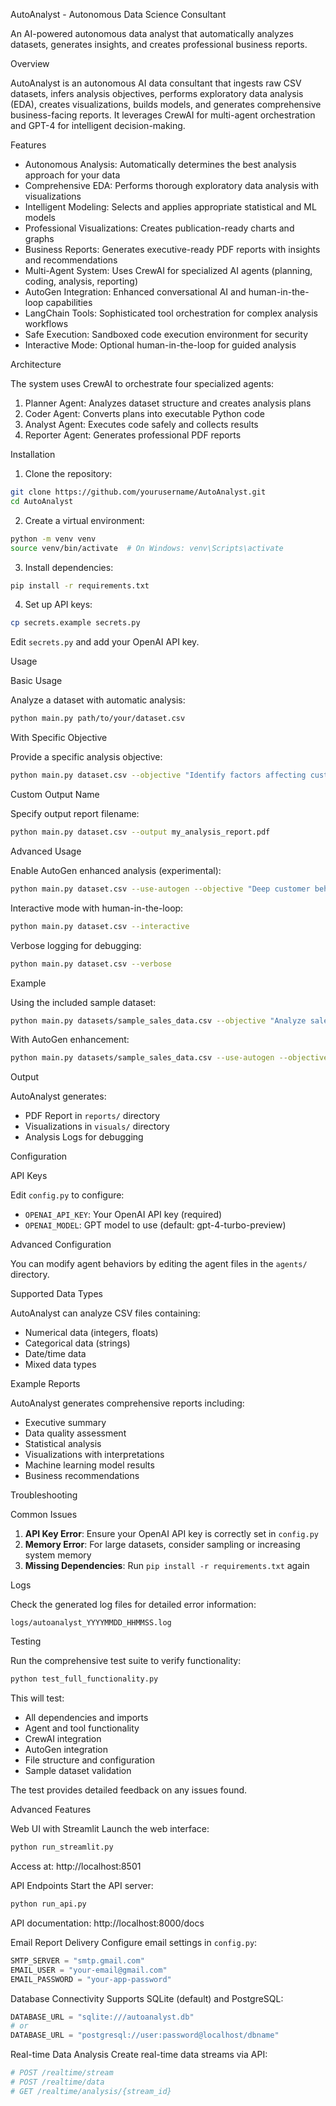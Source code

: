 AutoAnalyst - Autonomous Data Science Consultant

An AI-powered autonomous data analyst that automatically analyzes datasets, generates insights, and creates professional business reports.

Overview

AutoAnalyst is an autonomous AI data consultant that ingests raw CSV datasets, infers analysis objectives, performs exploratory data analysis (EDA), creates visualizations, builds models, and generates comprehensive business-facing reports. It leverages CrewAI for multi-agent orchestration and GPT-4 for intelligent decision-making.

Features

- Autonomous Analysis: Automatically determines the best analysis approach for your data
- Comprehensive EDA: Performs thorough exploratory data analysis with visualizations
- Intelligent Modeling: Selects and applies appropriate statistical and ML models
- Professional Visualizations: Creates publication-ready charts and graphs
- Business Reports: Generates executive-ready PDF reports with insights and recommendations
- Multi-Agent System: Uses CrewAI for specialized AI agents (planning, coding, analysis, reporting)
- AutoGen Integration: Enhanced conversational AI and human-in-the-loop capabilities
- LangChain Tools: Sophisticated tool orchestration for complex analysis workflows
- Safe Execution: Sandboxed code execution environment for security
- Interactive Mode: Optional human-in-the-loop for guided analysis

Architecture

The system uses CrewAI to orchestrate four specialized agents:

1. Planner Agent: Analyzes dataset structure and creates analysis plans
2. Coder Agent: Converts plans into executable Python code
3. Analyst Agent: Executes code safely and collects results
4. Reporter Agent: Generates professional PDF reports

 Installation

1. Clone the repository:
```bash
git clone https://github.com/yourusername/AutoAnalyst.git
cd AutoAnalyst
```

2. Create a virtual environment:
```bash
python -m venv venv
source venv/bin/activate  # On Windows: venv\Scripts\activate
```

3. Install dependencies:
```bash
pip install -r requirements.txt
```

4. Set up API keys:
```bash
cp secrets.example secrets.py
```
Edit `secrets.py` and add your OpenAI API key.

Usage

Basic Usage

Analyze a dataset with automatic analysis:
```bash
python main.py path/to/your/dataset.csv
```

With Specific Objective

Provide a specific analysis objective:
```bash
python main.py dataset.csv --objective "Identify factors affecting customer satisfaction"
```

Custom Output Name

Specify output report filename:
```bash
python main.py dataset.csv --output my_analysis_report.pdf
```

Advanced Usage

Enable AutoGen enhanced analysis (experimental):
```bash
python main.py dataset.csv --use-autogen --objective "Deep customer behavior analysis"
```

Interactive mode with human-in-the-loop:
```bash
python main.py dataset.csv --interactive
```

Verbose logging for debugging:
```bash
python main.py dataset.csv --verbose
```

Example

Using the included sample dataset:
```bash
python main.py datasets/sample_sales_data.csv --objective "Analyze sales patterns and customer behavior"
```

With AutoGen enhancement:
```bash
python main.py datasets/sample_sales_data.csv --use-autogen --objective "Advanced sales analysis with ML"
```

Output

AutoAnalyst generates:

- PDF Report in `reports/` directory
- Visualizations in `visuals/` directory
- Analysis Logs for debugging


Configuration

API Keys

Edit `config.py` to configure:
- `OPENAI_API_KEY`: Your OpenAI API key (required)
- `OPENAI_MODEL`: GPT model to use (default: gpt-4-turbo-preview)

Advanced Configuration

You can modify agent behaviors by editing the agent files in the `agents/` directory.

Supported Data Types

AutoAnalyst can analyze CSV files containing:
- Numerical data (integers, floats)
- Categorical data (strings)
- Date/time data
- Mixed data types

Example Reports

AutoAnalyst generates comprehensive reports including:
- Executive summary
- Data quality assessment
- Statistical analysis
- Visualizations with interpretations
- Machine learning model results
- Business recommendations

Troubleshooting

Common Issues

1. **API Key Error**: Ensure your OpenAI API key is correctly set in `config.py`
2. **Memory Error**: For large datasets, consider sampling or increasing system memory
3. **Missing Dependencies**: Run `pip install -r requirements.txt` again

Logs

Check the generated log files for detailed error information:
```
logs/autoanalyst_YYYYMMDD_HHMMSS.log
```

Testing

Run the comprehensive test suite to verify functionality:

```bash
python test_full_functionality.py
```

This will test:
- All dependencies and imports
- Agent and tool functionality  
- CrewAI integration
- AutoGen integration
- File structure and configuration
- Sample dataset validation

The test provides detailed feedback on any issues found.

Advanced Features

Web UI with Streamlit
Launch the web interface:
```bash
python run_streamlit.py
```
Access at: http://localhost:8501

API Endpoints
Start the API server:
```bash
python run_api.py
```
API documentation: http://localhost:8000/docs

Email Report Delivery
Configure email settings in `config.py`:
```python
SMTP_SERVER = "smtp.gmail.com"
EMAIL_USER = "your-email@gmail.com"
EMAIL_PASSWORD = "your-app-password"
```

Database Connectivity
Supports SQLite (default) and PostgreSQL:
```python
DATABASE_URL = "sqlite:///autoanalyst.db"
# or
DATABASE_URL = "postgresql://user:password@localhost/dbname"
```

Real-time Data Analysis
Create real-time data streams via API:
```python
# POST /realtime/stream
# POST /realtime/data
# GET /realtime/analysis/{stream_id}
```
